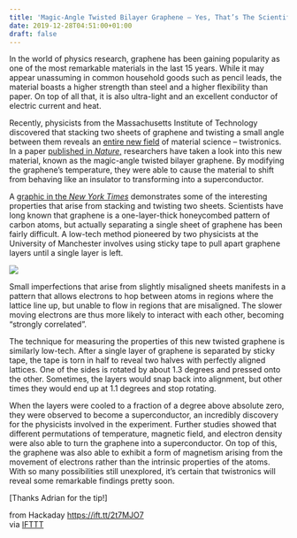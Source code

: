 ```yaml
---
title: 'Magic-Angle Twisted Bilayer Graphene – Yes, That’s The Scientific Name'
date: 2019-12-28T04:51:00+01:00
draft: false
---
```


In the world of physics research, graphene has been gaining popularity as one of the most remarkable materials in the last 15 years. While it may appear unassuming in common household goods such as pencil leads, the material boasts a higher strength than steel and a higher flexibility than paper. On top of all that, it is also ultra-light and an excellent conductor of electric current and heat.

Recently, physicists from the Massachusetts Institute of Technology discovered that stacking two sheets of graphene and twisting a small angle between them reveals an [entire new field](https://physicsworld.com/a/magic-angle-graphene-behaves-like-a-high-temperature-superconductor/) of material science – twistronics. In a paper [published in _Nature_,](https://www.nature.com/articles/s41586-019-1695-0) researchers have taken a look into this new material, known as the magic-angle twisted bilayer graphene. By modifying the graphene’s temperature, they were able to cause the material to shift from behaving like an insulator to transforming into a superconductor.

A [graphic in the _New York Times_](https://www.nytimes.com/2019/10/30/science/graphene-physics-superconductor.html) demonstrates some of the interesting properties that arise from stacking and twisting two sheets. Scientists have long known that graphene is a one-layer-thick honeycombed pattern of carbon atoms, but actually separating a single sheet of graphene has been fairly difficult. A low-tech method pioneered by two physicists at the University of Manchester involves using sticky tape to pull apart graphene layers until a single layer is left.

![](https://hackaday.com/wp-content/uploads/2019/12/Screen-Shot-2019-12-21-at-6.14.55-PM.png?w=388)

Small imperfections that arise from slightly misaligned sheets manifests in a pattern that allows electrons to hop between atoms in regions where the lattice line up, but unable to flow in regions that are misaligned. The slower moving electrons are thus more likely to interact with each other, becoming “strongly correlated”.

The technique for measuring the properties of this new twisted graphene is similarly low-tech. After a single layer of graphene is separated by sticky tape, the tape is torn in half to reveal two halves with perfectly aligned lattices. One of the sides is rotated by about 1.3 degrees and pressed onto the other. Sometimes, the layers would snap back into alignment, but other times they would end up at 1.1 degrees and stop rotating.

When the layers were cooled to a fraction of a degree above absolute zero, they were observed to become a superconductor, an incredibly discovery for the physicists involved in the experiment. Further studies showed that different permutations of temperature, magnetic field, and electron density were also able to turn the graphene into a superconductor. On top of this, the graphene was also able to exhibit a form of magnetism arising from the movement of electrons rather than the intrinsic properties of the atoms. With so many possibilities still unexplored, it’s certain that twistronics will reveal some remarkable findings pretty soon.

\[Thanks Adrian for the tip!\]

  
  
from Hackaday https://ift.tt/2t7MJO7  
via [IFTTT](https://ifttt.com/?ref=da&site=blogger)